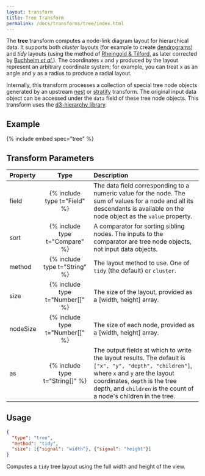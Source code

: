 ```yaml
---
layout: transform
title: Tree Transform
permalink: /docs/transforms/tree/index.html
---
```


The **tree** transform computes a node-link diagram layout for hierarchical data. It supports both _cluster_ layouts (for example to create [dendrograms](http://en.wikipedia.org/wiki/Dendrogram)) and _tidy_ layouts (using the method of [Rheingold & Tilford](http://emr.cs.iit.edu/~reingold/tidier-drawings.pdf), as later corrected by [Buchheim _et al._](http://dirk.jivas.de/papers/buchheim02improving.pdf)). The coordinates `x` and `y` produced by the layout represent an arbitrary coordinate system; for example, you can treat x as an angle and y as a radius to produce a radial layout.

Internally, this transform processes a collection of special tree node objects generated by an upstream [nest](../nest) or [stratify](../stratify) transform. The original input data object can be accessed under the `data` field of these tree node objects. This transform uses the [d3-hierarchy library](https://github.com/d3/d3-hierarchy).

## Example

{% include embed spec="tree" %}

## Transform Parameters

| Property            | Type                           | Description   |
| :------------------ | :----------------------------: | :------------ |
| field               | {% include type t="Field" %}   | The data field corresponding to a numeric value for the node. The sum of values for a node and all its descendants is available on the node object as the `value` property.|
| sort                | {% include type t="Compare" %} | A comparator for sorting sibling nodes. The inputs to the comparator are tree node objects, not input data objects.|
| method              | {% include type t="String" %}  | The layout method to use. One of `tidy` (the default) or `cluster`.|
| size                | {% include type t="Number[]" %}| The size of the layout, provided as a [width, height] array.|
| nodeSize            | {% include type t="Number[]" %}| The size of each node, provided as a [width, height] array.|
| as                  | {% include type t="String[]" %}| The output fields at which to write the layout results. The default is `["x", "y", "depth", "children"]`, where `x` and `y` are the layout coordinates, `depth` is the tree depth, and `children` is the count of a node's children in the tree.|

## Usage

```json
{
  "type": "tree",
  "method": "tidy",
  "size": [{"signal": "width"}, {"signal": "height"}]
}
```

Computes a `tidy` tree layout using the full width and height of the view.
